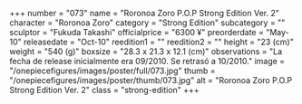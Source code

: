 +++
number = "073"
name = "Roronoa Zoro P.O.P Strong Edition Ver. 2"
character = "Roronoa Zoro"
category = "Strong Edition"
subcategory = ""
sculptor = "Fukuda Takashi"
officialprice = "6300 ¥"
preorderdate = "May-10"
releasedate = "Oct-10"
reedition1 = ""
reedition2 = ""
height = "23 (cm)"
weight = "540 (g)"
boxsize = "28.3 x 21.3 x 12.1 (cm)"
observations = "La fecha de release inicialmente era 09/2010. Se retrasó a 10/2010."
image = "/onepiecefigures/images/poster/full/073.jpg"
thumb = "/onepiecefigures/images/poster/thumb/073.jpg"
alt = "Roronoa Zoro P.O.P Strong Edition Ver. 2"
class = "strong-edition"
+++
